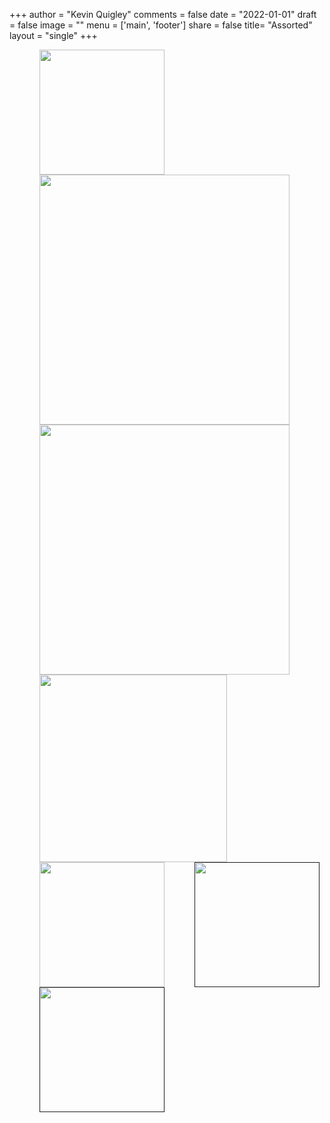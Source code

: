 +++
author = "Kevin Quigley"
comments = false
date = "2022-01-01"
draft = false
image = ""
menu = ['main', 'footer']
share = false
title= "Assorted"
layout = "single"
+++

<div style="display: flex; flex-direction: row; flex-flow: wrap;">
<a href="https://hubermanlab.com/">
<img src="https://m.media-amazon.com/images/I/91nXXb8WMJL._AC_UY436_FMwebp_QL65_.jpg" width="200" style="margin-left: 3rem;">
</img>
</a>
<a href="https://www.youtube.com/watch?v=NNnIGh9g6fA&list=PL848F2368C90DDC3D">
<img src="https://user-images.githubusercontent.com/77201918/174677910-9f3705a0-3e50-413a-be7d-f50a4b8fad15.png" width="400" style="margin-left: 3rem;">
</img>
</a>
<a href="https://www.youtube.com/playlist?list=PL6A08EB4EEFF3E91F">
<img src="https://i2.wp.com/debunkingdenialism.com/wp-content/uploads/2017/07/paulbloomvideolectures.jpg?fit=799%2C446" width="400" style="margin-left: 3rem;">
</img>
</a>
<a href="https://www.acquired.fm/">
<img src="https://user-images.githubusercontent.com/77201918/174677854-07488ef0-728b-416c-b7ea-d5d34e25ccde.png" width="300" style="margin-left: 3rem;">
</img>
</a>
<a href="https://www.samharris.org/podcasts/making-sense-episodes/241-final-thoughts-on-free-will">
<img src="https://user-images.githubusercontent.com/77201918/175778237-2372627e-a3a6-4b99-a5fd-e523dfe41317.png" width="200" style="margin-left: 3rem;">
</img>
</a>
<a href="">
<img src="" width="200" style="margin-left: 3rem;">
</img>
</a>
<a href="">
<img src="" width="200" style="margin-left: 3rem;">
</img>
</a>
</div>
